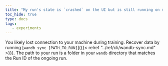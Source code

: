 ```yaml
---
title: "My run's state is `crashed` on the UI but is still running on my machine. What do I do to get my data back?"
toc_hide: true
type: docs
tags:
   - experiments
---
```

You likely lost connection to your machine during training. Recover data by running [`wandb sync [PATH_TO_RUN]`]({{< relref "../ref/cli/wandb-sync.md" >}}). The path to your run is a folder in your `wandb` directory that matches the Run ID of the ongoing run.